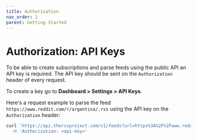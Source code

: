 ```yaml
---
title: Authorization
nav_order: 1
parent: Getting Started
---
```


# Authorization: API Keys

To be able to create subscriptions and parse feeds using the public API an API key is required. The API key should be sent on the `Authorization` header of every request.

To create a key go to **Dashboard > Settings > API Keys**.

Here's a request example to parse the feed `https://www.reddit.com/r/argentina/.rss` using the API key on the `Authorization` header:

```bash
curl 'https://api.therssproject.com/v1/feeds?url=https%3A%2F%2Fwww.reddit.com%2Fr%2Fargentina%2F.rss' \
  -H 'Authorization: <api-key>'
```
